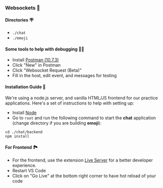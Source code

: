 ### Websockets 🔌

#### Directories 🪧

- `./chat`
- `./emoji` 

#### Some tools to help with debugging ✍🏼

- Install [Postman (10.7.3)](https://www.postman.com/downloads/)
- Click "New" in Postman
- Click "Websocket Request (Beta)"
- Fill in the host, edit event, and messages for testing

#### Installation Guide 💾

We're using a node.js server, and vanilla HTML/JS frontend for our practice applications. Here's a set of instructions to help with setting up:

- Install [Node](https://nodejs.org/en/download)
- Go to `root` and run the following command to start the **chat** application (change directory if you are building **emoji**):

```
cd ./chat/backend
npm install
```

#### For Frontend 🏞️

- For the frontend, use the extension [Live Server](https://marketplace.visualstudio.com/items?itemName=ritwickdey.LiveServer) for a better developer experience.
- Restart VS Code
- Click on "Go Live" at the bottom right corner to have hot reload of your code

